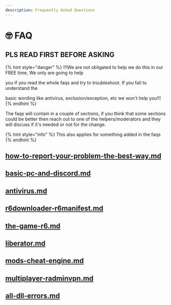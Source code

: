 ```yaml
---
description: Frequently Asked Questions
---
```


# 🤓 FAQ

## PLS READ FIRST BEFORE ASKING

{% hint style="danger" %}
!!!We are not obligated to help we do this in our FREE time, We only are going to help

you if you read the whole faqs and try to troubleshoot. If you fail to understand the&#x20;

basic wording like antivirus, exclusion/exception, etc we won't help you!!!
{% endhint %}

The faqs will contain in a couple of sections, if you think that some sections could be better then reach out to one of the helpers/moderators and they will discuss if it's needed or not for the change.

{% hint style="info" %}
This also applies for something added in the faqs
{% endhint %}

## [how-to-report-your-problem-the-best-way.md](how-to-report-your-problem-the-best-way.md "mention")

## [basic-pc-and-discord.md](basic-pc-and-discord.md "mention")

## [antivirus.md](antivirus.md "mention")

## [r6downloader-r6manifest.md](r6downloader-r6manifest.md "mention")

## [the-game-r6.md](the-game-r6.md "mention")

## [liberator.md](liberator.md "mention")

## [mods-cheat-engine.md](mods-cheat-engine.md "mention")

## [multiplayer-radminvpn.md](multiplayer-radminvpn.md "mention")

## [all-dll-errors.md](all-dll-errors.md "mention")
